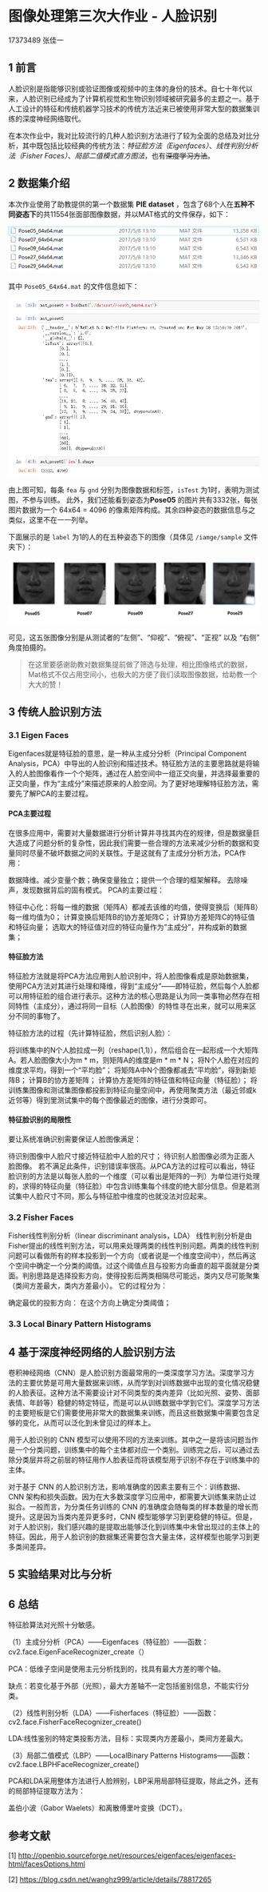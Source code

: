 # 图像处理第三次大作业 - 人脸识别

17373489 张佳一



## 1 前言

人脸识别是指能够识别或验证图像或视频中的主体的身份的技术。自七十年代以来，人脸识别已经成为了计算机视觉和生物识别领域被研究最多的主题之一。基于人工设计的特征和传统机器学习技术的传统方法近来已被使用非常大型的数据集训练的深度神经网络取代。

在本次作业中，我对比较流行的几种人脸识别方法进行了较为全面的总结及对比分析，其中既包括比较经典的传统方法：*特征脸方法（Eigenfaces）*、*线性判别分析法（Fisher Faces）*、*局部二值模式直方图法*，也有~~深度学习方法~~。



## 2 数据集介绍

本次作业使用了助教提供的第一个数据集 **PIE dataset** ，包含了68个人在**五种不同姿态下**的共11554张面部图像数据，并以MAT格式的文件保存，如下：

![image-20200523232433516](assets/image-20200523232433516.png)

其中 `Pose05_64x64.mat` 的文件信息如下：

![image-20200523232942477](assets/image-20200523232942477.png)



由上图可知，每条 `fea` 与 `gnd` 分别为图像数据和标签，`isTest` 为1时，表明为测试图，不参与训练。 此外，我们还能看到姿态为**Pose05** 的图片共有3332张，每张图片数据为一个 64x64 = 4096 的像素矩阵构成。其余四种姿态的数据信息与之类似，这里不在一一列举。

下面展示的是 `label` 为1的人的在五种姿态下的图像（具体见 `/iamge/sample` 文件夹下）：

![image-20200523234024129](assets/image-20200523234024129.png)

可见，这五张图像分别是从测试者的“左侧”、“仰视”、“俯视”、“正视” 以及 “右侧” 角度拍摄的。

>  在这里要感谢助教对数据集提前做了筛选与处理，相比图像格式的数据，Mat格式不仅占用空间小，也极大的方便了我们读取图像数据，给助教一个大大的赞！



## 3 传统人脸识别方法

### 3.1 Eigen Faces 

Eigenfaces就是特征脸的意思，是一种从主成分分析（Principal Component Analysis，PCA）中导出的人脸识别和描述技术。特征脸方法的主要思路就是将输入的人脸图像看作一个个矩阵，通过在人脸空间中一组正交向量，并选择最重要的正交向量，作为“主成分”来描述原来的人脸空间。为了更好地理解特征脸方法，需要先了解PCA的主要过程。

#### PCA主要过程
在很多应用中，需要对大量数据进行分析计算并寻找其内在的规律，但是数据量巨大造成了问题分析的复杂性，因此我们需要一些合理的方法来减少分析的数据和变量同时尽量不破坏数据之间的关联性。于是这就有了主成分分析方法，PCA作用：

数据降维。减少变量个数；确保变量独立；提供一个合理的框架解释。
去除噪声，发现数据背后的固有模式。
PCA的主要过程：

特征中心化：将每一维的数据（矩阵A）都减去该维的均值，使得变换后（矩阵B）每一维均值为0；
计算变换后矩阵B的协方差矩阵C；
计算协方差矩阵C的特征值和特征向量；
选取大的特征值对应的特征向量作为”主成分”，并构成新的数据集；



#### 特征脸方法

特征脸方法就是将PCA方法应用到人脸识别中，将人脸图像看成是原始数据集，使用PCA方法对其进行处理和降维，得到“主成分”——即特征脸，然后每个人脸都可以用特征脸的组合进行表示。这种方法的核心思路是认为同一类事物必然存在相同特性（主成分），通过将同一目标（人脸图像）的特性寻在出来，就可以用来区分不同的事物了。

特征脸方法的过程（先计算特征脸，然后识别人脸）：

将训练集中的N个人脸拉成一列（reshape(1,1)），然后组合在一起形成一个大矩阵A。若人脸图像大小为m * m，则矩阵A的维度是m * m * N；
将N个人脸在对应的维度求平均，得到一个“平均脸”；
将矩阵A中N个图像都减去“平均脸”，得到新矩阵B；
计算B的协方差矩阵；
计算协方差矩阵的特征值和特征向量（特征脸）；
将训练集图像和测试集图像都投影到特征向量空间中，再使用聚类方法（最近邻或k近邻等）得到里测试集中的每个图像最近的图像，进行分类即可。

#### 特征脸识别的局限性

要让系统准确识别需要保证人脸图像满足：

待识别图像中人脸尺寸接近特征脸中人脸的尺寸；
待识别人脸图像必须为正面人脸图像。
若不满足此条件，识别错误率很高。从PCA方法的过程可以看出，特征脸识别的方法是以每张人脸的一个维度（可以看出是矩阵的一列）为单位进行处理的，求得的特征向量（特征脸）中包含训练集每个纬度的绝大部分信息。但是若测试集中人脸尺寸不同，那么与特征脸中维度的也就没法对应起来。





### 3.2 Fisher Faces

Fisher线性判别分析（linear discriminant analysis，LDA）
线性判别分析是由Fisher提出的线性判别方法，可以用来处理两类的线性判别问题。两类的线性判别问题可以看做所有的样本投影到一个方向（或者说是一个维度空间中），然后再这个空间中确定一个分类的阈值。过这个阈值点且与投影方向垂直的超平面就是分类面。判别思路是选择投影方向，使得投影后两类相隔尽可能远，类内又尽可能聚集（类间方差最大，类内方差最小）。
它的过程分为：

确定最优的投影方向：
在这个方向上确定分类阈值；





### 3.3 Local Binary Pattern Histograms





## 4 基于深度神经网络的人脸识别方法

卷积神经网络（CNN）是人脸识别方面最常用的一类深度学习方法。深度学习方法的主要优势是可用大量数据来训练，从而学到对训练数据中出现的变化情况稳健的人脸表征。这种方法不需要设计对不同类型的类内差异（比如光照、姿势、面部表情、年龄等）稳健的特定特征，而是可以从训练数据中学到它们。深度学习方法的主要短板是它们需要使用非常大的数据集来训练，而且这些数据集中需要包含足够的变化，从而可以泛化到未曾见过的样本上。

用于人脸识别的 CNN 模型可以使用不同的方法来训练。其中之一是将该问题当作是一个分类问题，训练集中的每个主体都对应一个类别。训练完之后，可以通过去除分类层并将之前层的特征用作人脸表征而将该模型用于识别不存在于训练集中的主体。



对于基于 CNN 的人脸识别方法，影响准确度的因素主要有三个：训练数据、CNN 架构和损失函数。因为在大多数深度学习应用中，都需要大训练集来防止过拟合。一般而言，为分类任务训练的 CNN 的准确度会随每类的样本数量的增长而提升。这是因为当类内差异更多时，CNN 模型能够学习到更稳健的特征。但是，对于人脸识别，我们感兴趣的是提取出能够泛化到训练集中未曾出现过的主体上的特征。因此，用于人脸识别的数据集还需要包含大量主体，这样模型也能学习到更多类间差异。



## 5 实验结果对比与分析



## 6 总结





特征脸算法对光照十分敏感。



（1）主成分分析（PCA）——Eigenfaces（特征脸）——函数：cv2.face.EigenFaceRecognizer_create（）

PCA：低维子空间是使用主元分析找到的，找具有最大方差的哪个轴。

缺点：若变化基于外部（光照），最大方差轴不一定包括鉴别信息，不能实行分类。



（2）线性判别分析（LDA）——Fisherfaces（特征脸）——函数： cv2.face.FisherFaceRecognizer_create()

LDA:线性鉴别的特定类投影方法，目标：实现类内方差最小，类间方差最大。

（3）局部二值模式（LBP）——LocalBinary Patterns Histograms——函数：cv2.face.LBPHFaceRecognizer_create()

PCA和LDA采用整体方法进行人脸辨别，LBP采用局部特征提取，除此之外，还有的局部特征提取方法为：

盖伯小波（Gabor Waelets）和离散傅里叶变换（DCT）。




## 参考文献

[1] http://openbio.sourceforge.net/resources/eigenfaces/eigenfaces-html/facesOptions.html

[2] https://blog.csdn.net/wanghz999/article/details/78817265

